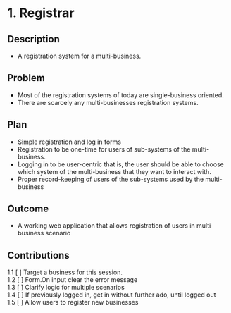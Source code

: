 # 1. Registrar
## Description
- A registration system for a multi-business.

## Problem
- Most of the registration systems of today are single-business oriented.
- There are scarcely any multi-businesses registration systems.

## Plan
- Simple registration and log in forms
- Registration to be one-time for users of sub-systems of the multi-business.
- Logging in to be user-centric that is, the user should be able to choose which system of the multi-business that they want to interact with.
- Proper record-keeping of users of the sub-systems used by the multi-business

## Outcome 
- A working web application that allows registration of users in multi business scenario

## Contributions
1.1 [ ] Target a business for this session.  
1.2 [ ] Form.On input clear the error message  
1.3 [ ] Clarify logic for multiple scenarios   
1.4 [ ] If previously logged in, get in without further ado, until logged out  
1.5 [ ] Allow users to register new businesses  